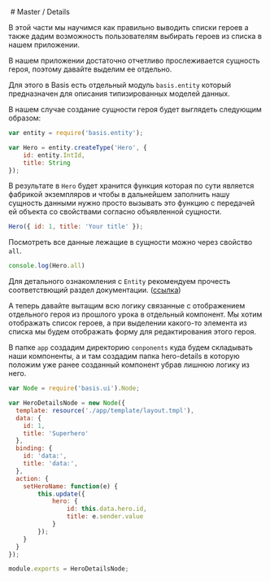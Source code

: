  # Master / Details

В этой части мы научимся как правильно выводить списки героев а также дадим возможность пользователям выбирать героев из списка в нашем приложении.

В нашем приложении достаточно отчетливо прослеживается сущность героя, поэтому давайте выделим ее отдельно.

Для этого в Basis есть отдельный модуль `basis.entity` который предназначен для описания типизированных моделей данных.

В нашем случае создание сущности героя будет выглядеть следующим образом:

```js
var entity = require('basis.entity');

var Hero = entity.createType('Hero', {
	id: entity.IntId,
	title: String
});
```

В результате в `Hero` будет хранится функция которая по сути является фабрикой экземпляров и чтобы в дальнейшем заполнить нашу сущность данными нужно просто вызывать это функцию с передачей ей объекта со свойствами согласно объявленной сущности.

```js
Hero({ id: 1, title: 'Your title' });
```

Посмотреть все данные лежащие в сущности можно через свойство `all`.

```js
console.log(Hero.all)
```

Для детального ознакомления с `Entity` рекомендуем прочесть соответствющий раздел документации. ([ссылка](https://github.com/basisjs/articles/blob/master/ru-RU/basis.entity.md))

А теперь давайте вытащим всю логику связанные с отображением отдельного героя из прошлого урока в отдельный компонент.
Мы хотим отображать список героев, а при выделении какого-то элемента из списка мы будем отображать форму для редактирования этого героя.

В папке `app` создадим директорию `conponents` куда будем складывать наши компоненты, а и там создадим папка hero-details в которую положим уже ранее созданный компонент убрав лишнюю логику из него.

```js
var Node = require('basis.ui').Node;

var HeroDetailsNode = new Node({
  template: resource('./app/template/layout.tmpl'),
  data: {
	id: 1,
	title: 'Superhero'
  },
  binding: {
	id: 'data:',
	title: 'data:',
  },
  action: {
	setHeroName: function(e) {
		this.update({
			hero: {
				id: this.data.hero.id,
				title: e.sender.value
			}
		});
	}
  }
});

module.exports = HeroDetailsNode;

```







